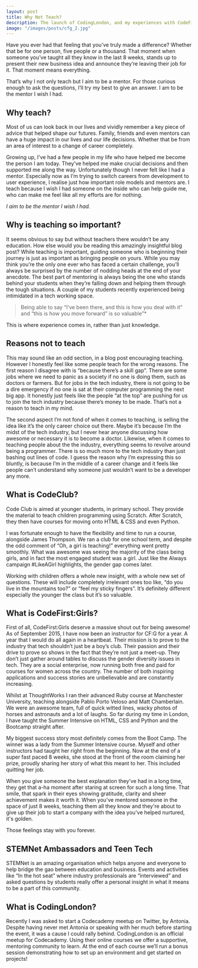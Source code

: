 ```yaml
---
layout: post
title: Why Not Teach?
description: The launch of CodingLondon, and my experiences with CodeFirst:Girls, Code Club and more!
image: "/images/posts/cfg_2.jpg"
---
```

Have you ever had that feeling that you’ve truly made a difference? Whether that be for one person, five people or a thousand. That moment when someone you’ve taught all they know in the last 8 weeks, stands up to present their new business idea and announce they’re leaving their job for it. That moment means everything. 

That’s why I not only teach but I aim to be a mentor. For those curious enough to ask the questions, I’ll try my best to give an answer. I am to be the mentor I wish I had. 

## Why teach?

Most of us can look back in our lives and vividly remember a key piece of advice that helped shape our futures. Family, friends and even mentors can have a huge impact in our lives and our life decisions. Whether that be from an area of interest to a change of career completely. 

Growing up, I’ve had a few people in my life who have helped me become the person I am today. They’ve helped me make crucial decisions and then supported me along the way. Unfortunately though I never felt like I had a mentor. Especially now as I’m trying to switch careers from development to user experience, I realise just how important role models and mentors are. I teach because I wish I had someone on the inside who can help guide me, who can make me feel like all my efforts are for nothing.

*I aim to be the mentor I wish I had.*

## Why is teaching so important?
It seems obvious to say but without teachers there wouldn’t be any education. How else would you be reading this amazingly insightful blog post? While teaching is important, guiding someone who is beginning their journey is just as important as bringing people on yours. While you may think you’re the only one ever who has faced a certain challenge, you’ll always be surprised by the number of nodding heads at the end of your anecdote. 
The best part of mentoring is always being the one who stands behind your students when they’re falling down and helping them through the tough situations. A couple of my students recently experienced being intimidated in a tech working space. 

> Being able to say “I’ve been there, and this is how you deal with it” and “this is how you move forward” is so valuable”*

This is where experience comes in, rather than just knowledge.

## Reasons not to teach
This may sound like an odd section, in a blog post encouraging teaching. However I honestly feel like some people teach for the wrong reasons. The first reason I disagree with is “because there’s a skill gap”. There are some jobs where we need to panic as a society if no one is doing them, such as doctors or farmers. But for jobs in the tech industry, there is not going to be a dire emergency if no one is sat at their computer programming the next big app. It honestly just feels like the people “at the top” are pushing for us to join the tech industry because there’s money to be made. That’s not a reason to teach in my mind.

The second aspect I’m not fond of when it comes to teaching, is selling the idea like it’s the only career choice out there. Maybe it’s because I’m the midst of the tech industry, but I never hear anyone discussing how awesome or necessary it is to become a doctor. Likewise, when it comes to teaching people about the the industry, everything seems to revolve around being a programmer. There is so much more to the tech industry than just bashing out lines of code. I guess the reason why I’m expressing this so bluntly, is because I’m in the middle of a career change and it feels like people can’t understand why someone just wouldn’t want to be a developer any more. 

## What is CodeClub?
Code Club is aimed at younger students, in primary school. They provide the material to teach children programming using Scratch. After Scratch, they then have courses for moving onto HTML & CSS and even Python.

I was fortunate enough to have the flexibility and time to run a course, alongside James Thompson. We ran a club for one school term, and despite the odd comment of “Oh, a girl is teaching!” everything went pretty smoothly. What was awesome was seeing the majority of the class being girls, and in fact the most engaged student was a girl. Just like the Always campaign #LikeAGirl highlights, the gender gap comes later. 

Working with children offers a whole new insight, with a whole new set of questions. These will include completely irrelevant ones too like, “do you live in the mountains too?” or “feel my sticky fingers”. It’s definitely different especially the younger the class but it’s so valuable.

## What is CodeFirst:Girls? 

First of all, CodeFirst:Girls deserve a massive shout out for being awesome! As of September 2015, I have now been an instructor for CF:G for a year. A year that I would do all again in a heartbeat. Their mission is to prove to the industry that tech shouldn’t just be a boy’s club. Their passion and their drive to prove so shows in the fact that they’re not just a meet-up. They don’t just gather around tables to discuss the gender diversity issues in tech. They are a social enterprise, now running both free and paid for courses for women across the country. The number of both inspiring applications and success stories are unbelievable and are constantly increasing. 

Whilst at ThoughtWorks I ran their advanced Ruby  course at Manchester University, teaching alongside Pablo Porto Veloso and Matt Chamberlain. We were an awesome team, full of quick witted lines, wacky photos of horses and astronauts and a lot of laughs. So far during my time in London, I have taught the Summer Intensive on HTML, CSS and Python and the Bootcamp straight after. 

My biggest success story most definitely comes from the Boot Camp. The winner was a lady from the Summer Intensive course. Myself and other instructors had taught her right from the beginning. Now at the end of a super fast paced 8 weeks, she stood at the front of the room claiming her prize, proudly sharing her story of what this meant to her. This included quitting her job. 

When you give someone the best explanation they've had in a long time, they get that a-ha moment after staring at  screen for such a long time. That smile, that spark in their eyes showing gratitude, clarity and sheer achievement makes it worth it. When you've mentored someone in the space of just 8 weeks, teaching them all they know and they're about to give up their job to start a company with the idea you've helped nurtured, it's golden. 

Those feelings stay with you forever. 


## STEMNet Ambassadors and Teen Tech
STEMNet is an amazing organisation which helps anyone and everyone to help bridge the gao between education and business. Events and activities like “In the hot seat” where industry professionals are “interviewed” and asked questions by students really offer a personal insight in what it means to be a part of this community. 

## What is CodingLondon?
Recently I was asked to start a Codecademy meetup on Twitter, by Antonia. Despite having never met Antonia or speaking with her much before starting the event, it was a cause I could rally behind. 
CodingLondon is an official meetup for Codecademy. Using their online courses we offer a supportive, mentoring community to learn. At the end of each course we’ll run a bonus session demonstrating how to set up an environment and get started on projects! 
